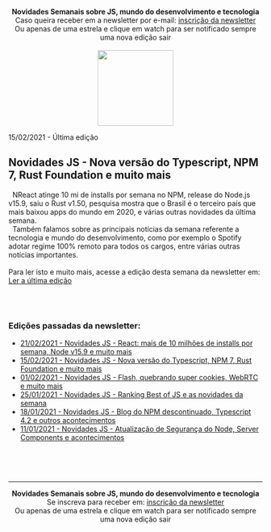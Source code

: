 <p align="center">
  <b>Novidades Semanais sobre JS, mundo do desenvolvimento e tecnologia</b><br />
  Caso queira receber em a newsletter por e-mail: <a target="_blank" href="https://novidadesjs.substack.com/welcome?utm_source=gh_news">inscrição da newsletter</a><br />
  Ou apenas de uma estrela e clique em watch para ser notificado sempre uma nova edição sair<br /><br />
  <img width="150" src="https://cdn.substack.com/image/fetch/w_264,c_limit,f_auto,q_auto:best,fl_progressive:steep/https%3A%2F%2Fbucketeer-e05bbc84-baa3-437e-9518-adb32be77984.s3.amazonaws.com%2Fpublic%2Fimages%2F650665f2-496b-4752-8890-619423a3cb0b_280x280.png" />  
</p>

15/02/2021 - Última edição
<h2>Novidades JS - Nova versão do Typescript, NPM 7, Rust Foundation e muito mais</h2>
<p>
  &nbsp;&nbsp;NReact atinge 10 mi de installs por semana no NPM, release do Node.js v15.9, saiu o Rust v1.50, pesquisa mostra que o Brasil é o terceiro país que mais baixou apps do mundo em 2020, e várias outras novidades da última semana.<br />
  &nbsp;&nbsp;Também falamos sobre as principais notícias da semana referente a tecnologia e mundo do desenvolvimento, como por exemplo o Spotify adotar regime 100% remoto para todos os cargos, entre várias outras notícias importantes.
<br /><br />
Para ler isto e muito mais, acesse a edição desta semana da newsletter em:<br />
<a target="_blank" href="https://novidadesjs.substack.com/p/novidades-js-react-mais-de-10-milhes?utm_source=gh-news">Ler a última edição</a>
</p>

<br /><br />

<p>
  <h3>Edições passadas da newsletter:</h3>
  <ul>

  <li><a target="_blank" href="https://novidadesjs.substack.com/p/novidades-js-react-mais-de-10-milhes?utm_source=gh-news">21/02/2021 - Novidades JS - React: mais de 10 milhões de installs por semana, Node v15.9 e muito mais</a></li>

  <li><a target="_blank" href="https://novidadesjs.substack.com/p/novidades-js-nova-verso-do-typescript?utm_source=gh-news">15/02/2021 - Novidades JS - Nova versão do Typescript, NPM 7, Rust Foundation e muito mais</a></li>

  <li><a target="_blank" href="https://novidadesjs.substack.com/p/novidades-js-flash-quebrando-super?utm_source=gh-news">01/02/2021 - Novidades JS - Flash, quebrando super cookies, WebRTC e muito mais</a></li>

  <li><a target="_blank" href="https://novidadesjs.substack.com/p/novidades-js-ranking-best-of-js-e?utm_source=gh-news">25/01/2021 - Novidades JS - Ranking Best of JS e as novidades da semana</a></li>

  <li><a target="_blank" href="https://novidadesjs.substack.com/p/novidades-js-blog-do-npm-descontinuado?utm_source=gh-news">18/01/2021 - Novidades JS - Blog do NPM descontinuado, Typescript 4.2 e outros acontecimentos</a></li>

<li><a target="_blank" href="https://novidadesjs.substack.com/p/novidades-js-atualizao-de-segurana?utm_source=gh-news">11/01/2021 - Novidades JS - Atualização de Segurança do Node, Server Components e acontecimentos</a></li>

</ul>
</p>

<br /><br /><br />

<hr />

<p align="center">
  <b>Novidades Semanais sobre JS, mundo do desenvolvimento e tecnologia</b><br />
  Se inscreva para receber em: <a target="_blank" href="https://novidadesjs.substack.com/welcome?utm_source=gh_news">inscrição da newsletter</a><br />
  Ou apenas de uma estrela e clique em watch para ser notificado sempre uma nova edição sair<br /><br />  
</p>
